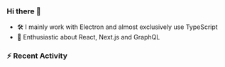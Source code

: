 ### Hi there 👋

- 🛠 I mainly work with Electron and almost exclusively use TypeScript
- 🙌 Enthusiastic about React, Next.js and GraphQL

### ⚡ Recent Activity

<!--START_SECTION:activity-->
<!--END_SECTION:activity-->
